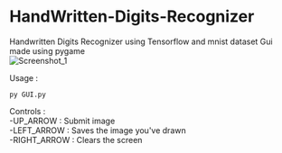# HandWritten-Digits-Recognizer
Handwritten Digits Recognizer using Tensorflow and mnist dataset
Gui made using pygame
<br>
![Screenshot_1](https://github.com/NassimMansouri/HandWritten-Digits-Recognizer/assets/123596322/060e961a-5c7b-4e7b-a438-eafbca7925e0)

Usage : 
```
py GUI.py
```
Controls : 
<br>
-UP_ARROW : Submit image
<br>
-LEFT_ARROW : Saves the image you've drawn
<br>
-RIGHT_ARROW : Clears the screen
<br>

